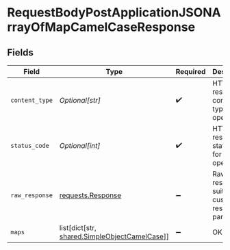 # RequestBodyPostApplicationJSONArrayOfMapCamelCaseResponse


## Fields

| Field                                                                                             | Type                                                                                              | Required                                                                                          | Description                                                                                       |
| ------------------------------------------------------------------------------------------------- | ------------------------------------------------------------------------------------------------- | ------------------------------------------------------------------------------------------------- | ------------------------------------------------------------------------------------------------- |
| `content_type`                                                                                    | *Optional[str]*                                                                                   | :heavy_check_mark:                                                                                | HTTP response content type for this operation                                                     |
| `status_code`                                                                                     | *Optional[int]*                                                                                   | :heavy_check_mark:                                                                                | HTTP response status code for this operation                                                      |
| `raw_response`                                                                                    | [requests.Response](https://requests.readthedocs.io/en/latest/api/#requests.Response)             | :heavy_minus_sign:                                                                                | Raw HTTP response; suitable for custom response parsing                                           |
| `maps`                                                                                            | list[dict[str, [shared.SimpleObjectCamelCase](undefined/models/shared/simpleobjectcamelcase.md)]] | :heavy_minus_sign:                                                                                | OK                                                                                                |